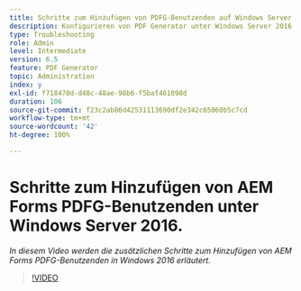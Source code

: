 ```yaml
---
title: Schritte zum Hinzufügen von PDFG-Benutzenden auf Windows Server 2016
description: Konfigurieren von PDF Generator unter Windows Server 2016
type: Troubleshooting
role: Admin
level: Intermediate
version: 6.5
feature: PDF Generator
topic: Administration
index: y
exl-id: f718470d-d48c-48ae-98b6-f5baf461098d
duration: 106
source-git-commit: f23c2ab86d42531113690df2e342c65060b5c7cd
workflow-type: tm+mt
source-wordcount: '42'
ht-degree: 100%

---
```


# Schritte zum Hinzufügen von AEM Forms PDFG-Benutzenden unter Windows Server 2016.

*In diesem Video werden die zusätzlichen Schritte zum Hinzufügen von AEM Forms PDFG-Benutzenden in Windows 2016 erläutert.*

>[!VIDEO](https://video.tv.adobe.com/v/335479?quality=12&learn=on)

